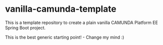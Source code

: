 # vanilla-camunda-template

This is a template repository to create a plain vanilla CAMUNDA Platform EE Spring Boot project.

This is the best generic starting point!  - Change my mind :)